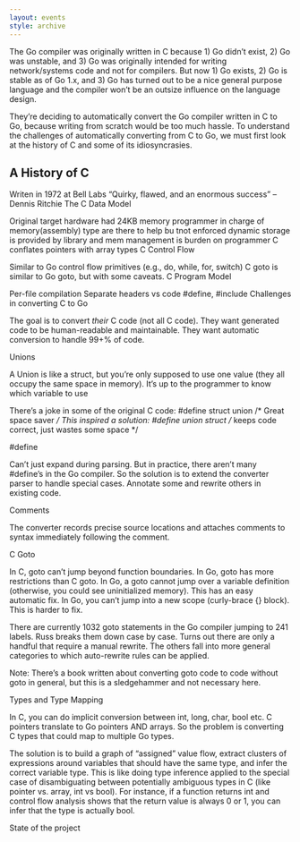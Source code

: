 ```yaml
---
layout: events
style: archive
---
```


The Go compiler was originally written in C because 1) Go didn’t exist, 2) Go was unstable, and 3) Go was originally intended for writing network/systems code and not for compilers. But now 1) Go exists, 2) Go is stable as of Go 1.x, and 3) Go has turned out to be a nice general purpose language and the compiler won’t be an outsize influence on the language design.

They’re deciding to automatically convert the Go compiler written in C to Go, because writing from scratch would be too much hassle. To understand the challenges of automatically converting from C to Go, we must first look at the history of C and some of its idiosyncrasies.

## A History of C

Writen in 1972 at Bell Labs
“Quirky, flawed, and an enormous success” – Dennis Ritchie
The C Data Model

Original target hardware had 24KB memory
programmer in charge of memory(assembly)
type are there to help bu tnot enforced
dynamic storage is provided by library and mem management is burden on programmer
C conflates pointers with array types
C Control Flow

Similar to Go control flow primitives (e.g., do, while, for, switch)
C goto is similar to Go goto, but with some caveats.
C Program Model

Per-file compilation
Separate headers vs code
#define, #include
Challenges in converting C to Go

The goal is to convert *their* C code (not all C code). They want generated code to be human-readable and maintainable. They want automatic conversion to handle 99+% of code.

Unions

A Union is like a struct, but you’re only supposed to use one value (they all occupy the same space in memory). It’s up to the programmer to know which variable to use

There’s a joke in some of the original C code:
       #define struct union /* Great space saver */
This inspired a solution:
       #define union struct /* keeps code correct, just wastes some space */

#define

Can’t just expand during parsing. But in practice, there aren’t many #define’s in the Go compiler. So the solution is to extend the converter parser to handle special cases. Annotate some and rewrite others in existing code.

Comments

The converter records precise source locations and attaches comments to syntax immediately following the comment.

C Goto

In C, goto can’t jump beyond function boundaries. In Go, goto has more restrictions than C goto. In Go, a goto cannot jump over a variable definition (otherwise, you could see uninitialized memory). This has an easy automatic fix. In Go, you can’t jump into a new scope (curly-brace {} block). This is harder to fix.

There are currently 1032 goto statements in the Go compiler jumping to 241 labels. Russ breaks them down case by case. Turns out there are only a handful that require a manual rewrite. The others fall into more general categories to which auto-rewrite rules can be applied.

Note: There’s a book written about converting goto code to code without goto in general, but this is a sledgehammer and not necessary here.

Types and Type Mapping

In C, you can do implicit conversion between int, long, char, bool etc.
C pointers translate to Go pointers AND arrays. So the problem is converting C types that could map to multiple Go types.

The solution is to build a graph of “assigned” value flow, extract clusters of expressions around variables that should have the same type, and infer the correct variable type. This is like doing type inference applied to the special case of disambiguating between potentially ambiguous types in C (like pointer vs. array, int vs bool). For instance, if a function returns int and control flow analysis shows that the return value is always 0 or 1, you can infer that the type is actually bool.

State of the project

